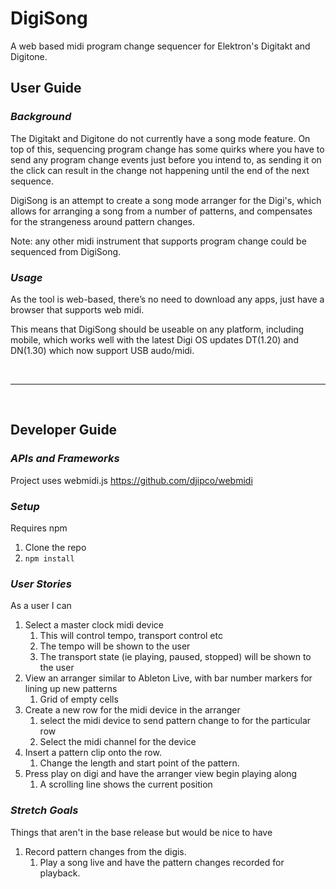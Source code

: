 # DigiSong

A web based midi program change sequencer for Elektron's Digitakt and Digitone.

## **User Guide**

### ***Background***

The Digitakt and Digitone do not currently have a song mode feature. On top of this,
sequencing program change has some quirks where you have to send any program change
events just before you intend to, as sending it on the click can result in the change
not happening until the end of the next sequence.

DigiSong is an attempt to create a song mode arranger for the Digi's, which allows for
arranging a song from a number of patterns, and compensates for the strangeness around
pattern changes.

Note: any other midi instrument that supports program change could be sequenced from DigiSong.


### ***Usage***

As the tool is web-based, there’s no need to download any apps, just have a browser that supports web midi.

This means that DigiSong should be useable on any platform, including mobile, which works well with
the latest Digi OS updates DT(1.20) and DN(1.30) which now support USB audo/midi.

<br>

---

<br>

## **Developer Guide**

### ***APIs and Frameworks***
Project uses webmidi.js
https://github.com/djipco/webmidi

### ***Setup***
Requires npm
1. Clone the repo
2. `npm install`

### ***User Stories***
As a user I can
1. Select a master clock midi device
    1. This will control tempo, transport control etc
    2. The tempo will be shown to the user
    3. The transport state (ie playing, paused, stopped) will be shown to the user
2. View an arranger similar to Ableton Live, with bar number markers for lining up new patterns
    1. Grid of empty cells
3. Create a new row for the midi device in the arranger
    1. select the midi device to send pattern change to for the particular row
    2. Select the midi channel for the device
4. Insert a pattern clip onto the row.
    1. Change the length and start point of the pattern.
5. Press play on digi and have the arranger view begin playing along
    1. A scrolling line shows the current position

### ***Stretch Goals***
Things that aren't in the base release but would be nice to have
1. Record pattern changes from the digis.
    1. Play a song live and have the pattern changes recorded for playback.
